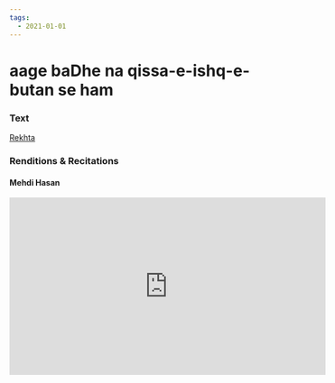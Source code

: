 ```yaml
---
tags:
  - 2021-01-01
---
```

# aage baDhe na qissa-e-ishq-e-butan se ham

### Text
[Rekhta](https://www.rekhta.org/ghazals/aage-badhe-na-qissa-e-ishq-e-butaan-se-ham-altaf-hussain-hali-ghazals-3?lang=ur)

### Renditions & Recitations

#### Mehdi Hasan

<iframe width="560" height="315" src="https://www.youtube.com/embed/fUGU-mXH8Z0" title="YouTube video player" frameborder="0" allow="accelerometer; autoplay; clipboard-write; encrypted-media; gyroscope; picture-in-picture" allowfullscreen></iframe>

